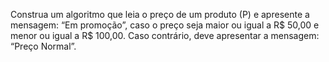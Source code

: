 Construa um algoritmo que leia o preço de um produto (P) e apresente a mensagem: “Em promoção”, caso o preço seja maior ou igual a R$ 50,00 e menor ou igual a R$ 100,00. Caso contrário, deve apresentar a mensagem: “Preço Normal”.